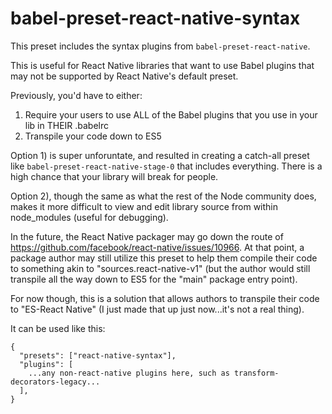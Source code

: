 # babel-preset-react-native-syntax

This preset includes the syntax plugins from `babel-preset-react-native`.

This is useful for React Native libraries that want to use Babel plugins that may not be supported by React Native's default preset.

Previously, you'd have to either:

  1. Require your users to use ALL of the Babel plugins that you use in your lib in THEIR .babelrc
  2. Transpile your code down to ES5

Option 1) is super unforuntate, and resulted in creating a catch-all preset like `babel-preset-react-native-stage-0` that includes everything. There is a high chance that your library will break for people.

Option 2), though the same as what the rest of the Node community does, makes it more difficult to view and edit library source from within node_modules (useful for debugging).

In the future, the React Native packager may go down the route of https://github.com/facebook/react-native/issues/10966. At that point, a package author may still utilize this preset to help them compile their code to something akin to "sources.react-native-v1" (but the author would still transpile all the way down to ES5 for the "main" package entry point).

For now though, this is a solution that allows authors to transpile their code to "ES-React Native" (I just made that up just now...it's not a real thing).

It can be used like this:

```
{
  "presets": ["react-native-syntax"],
  "plugins": [
    ...any non-react-native plugins here, such as transform-decorators-legacy...
  ],
}
```
